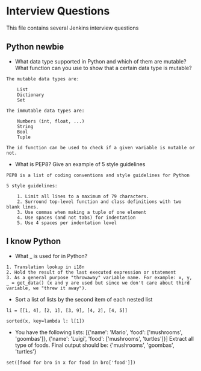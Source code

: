 # Interview Questions

This file contains several Jenkins interview questions

## Python newbie

* What data type supported in Python and which of them are mutable?
  What function can you use to show that a certain data type is mutable?

```
The mutable data types are:

    List
    Dictionary
    Set
    
The immutable data types are:

    Numbers (int, float, ...)
    String
    Bool
    Tuple

The id function can be used to check if a given variable is mutable or not.
```

* What is PEP8? Give an example of 5 style guidelines

```
PEP8 is a list of coding conventions and style guidelines for Python

5 style guidelines:

    1. Limit all lines to a maximum of 79 characters.
    2. Surround top-level function and class definitions with two blank lines.
    3. Use commas when making a tuple of one element
    4. Use spaces (and not tabs) for indentation
    5. Use 4 spaces per indentation level
```

## I know Python

* What _ is used for in Python?

```
1. Translation lookup in i18n
2. Hold the result of the last executed expression or statement
3. As a general purpose "throwaway" variable name. For example: x, y, _ = get_data() (x and y are used but since we don't care about third variable, we "threw it away").
```

* Sort a list of lists by the second item of each nested list

```
li = [[1, 4], [2, 1], [3, 9], [4, 2], [4, 5]]

sorted(x, key=lambda l: l[1])
```

* You have the following lists: [{'name': 'Mario', 'food': ['mushrooms', 'goombas']}, {'name': 'Luigi', 'food': ['mushrooms', 'turtles']}]
  Extract all type of foods. Final output should be: {'mushrooms', 'goombas', 'turtles'}

```
set([food for bro in x for food in bro['food']])
```
